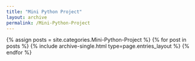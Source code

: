 ```yaml
---
title: "Mini Python Project"
layout: archive
permalink: /Mini-Python-Project
---
```



{% assign posts = site.categories.Mini-Python-Project %}
{% for post in posts %} {% include archive-single.html type=page.entries_layout %} {% endfor %}